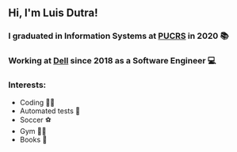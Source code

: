 ## Hi, I'm Luis Dutra! </h2>

### I graduated in Information Systems at [PUCRS](http://www.pucrs.br/) in 2020 📚

### Working at [Dell](https://www.dell.com/) since 2018 as a Software Engineer 💻

### Interests:
  * Coding 👩‍💻
  * Automated tests 🧪
  * Soccer ⚽
  * Gym 🏋️‍♂️
  * Books 📖

<!--
**LuisFelipeDutra/LuisFelipeDutra** is a ✨ _special_ ✨ repository because its `README.md` (this file) appears on your GitHub profile.

Here are some ideas to get you started:

- 🔭 I’m currently working on ...
- 🌱 I’m currently learning ...
- 👯 I’m looking to collaborate on ...
- 🤔 I’m looking for help with ...
- 💬 Ask me about ...
- 📫 How to reach me: ...
- 😄 Pronouns: ...
- ⚡ Fun fact: ...
-->
